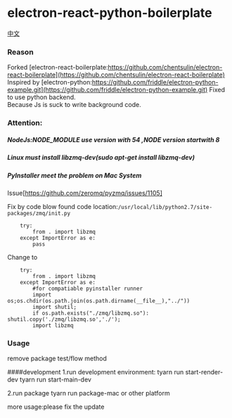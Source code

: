 # electron-react-python-boilerplate

[中文](https://github.com/friddle/electron-react-mobx-python-boilerplate/blob/master/ReadME-CN.md)


### Reason   
Forked [electron-react-boilerplate:https://github.com/chentsulin/electron-react-boilerplate](https://github.com/chentsulin/electron-react-boilerplate)   
Inspired by [electron-python:https://github.com/friddle/electron-python-example.git](https://github.com/friddle/electron-python-example.git)
Fixed to use python backend.   
Because Js is suck to write background code.    


### Attention:  
##### NodeJs:NODE_MODULE use version with 54 ,NODE version startwith 8
##### Linux must install libzmq-dev(sudo apt-get install libzmq-dev)


##### PyInstaller meet the problem on Mac System
Issue[https://github.com/zeromq/pyzmq/issues/1105]   

Fix by code blow
found code location:`/usr/local/lib/python2.7/site-packages/zmq/init.py`

```$python
    try:
        from . import libzmq
    except ImportError as e:
        pass
```
Change to
```
    try:
        from . import libzmq
    except ImportError as e:
        #for compatiable pyinstaller runner
        import os;os.chdir(os.path.join(os.path.dirname(__file__),"../"))
        import shutil;
        if os.path.exists("./zmq/libzmq.so"): shutil.copy('./zmq/libzmq.so','./');
        import libzmq
```


### Usage  
remove package test/flow method


####development
1.run development environment:
tyarn run start-render-dev
tyarn run start-main-dev

2.run package
tyarn run package-mac 
or other platform

more usage:please fix the update








